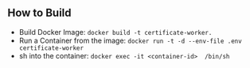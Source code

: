 ## How to Build 

- Build Docker Image: `docker build -t certificate-worker.`
- Run a Container from the image: `docker run -t -d --env-file .env certificate-worker`
- sh into the container: `docker exec -it <container-id>  /bin/sh`
